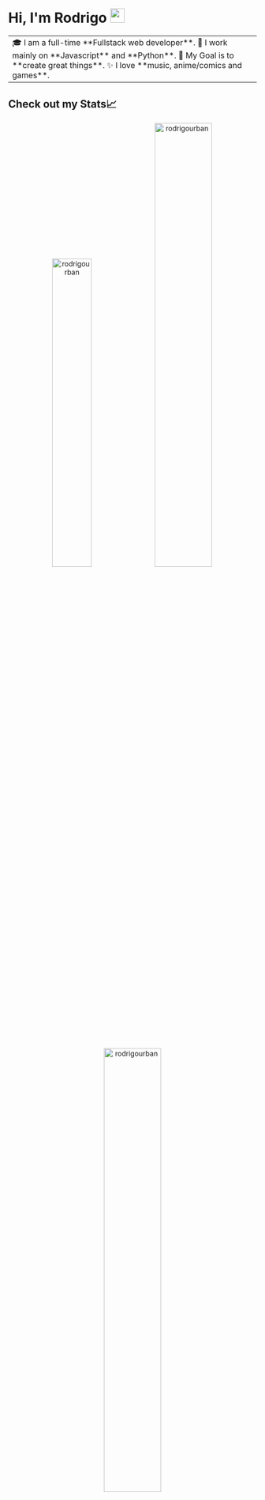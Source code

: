 # Hi, I'm Rodrigo <img src="https://github.com/TheDudeThatCode/TheDudeThatCode/blob/master/Assets/Hi.gif" width="29px">

<table>
<tr>
  <td valign="center">
    🎓 I am a full-time **Fullstack web developer**.
    🌱 I work mainly on **Javascript** and **Python**.
    🎯 My Goal is to **create great things**.
    ✨ I love **music, anime/comics and games**.
</tr>
</table>

## Check out my Stats📈
<p align="center">
<img width="40%" src="https://github-readme-stats.vercel.app/api/top-langs?username=rodrigourban&show_icons=true&theme=dracula&title_color=ff8000&text_color=ffffff&bg_color=6a6a6a&locale=en&layout=compact&hide_border=true" alt="rodrigourban" /> 
<img width="48%" src="https://github-readme-stats.vercel.app/api?username=rodrigourban&show_icons=true&theme=dracula&title_color=ff8000&text_color=ffffff&bg_color=6a6a6a&locale=en&hide_border=true" alt="rodrigourban" />
<img width="48%" src="https://github-readme-streak-stats.herokuapp.com/?user=rodrigourban&theme=highcontrast&hide_border=true" alt="rodrigourban" />
</p>



![GitHub Activity Graph](https://activity-graph.herokuapp.com/graph?username=rodrigourban&theme=dracula&hide_border=true)
